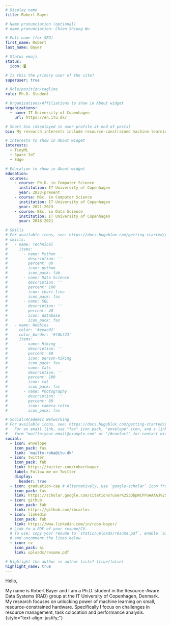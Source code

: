 ```yaml
---
# Display name
title: Robert Bayer

# Name pronunciation (optional)
# name_pronunciation: Chien Shiung Wu

# Full name (for SEO)
first_name: Robert
last_name: Bayer

# Status emoji
status:
  icon: 🖥️

# Is this the primary user of the site?
superuser: true

# Role/position/tagline
role: Ph.D. Student 

# Organizations/Affiliations to show in About widget
organizations:
  - name: IT University of Copenhagen
    url: https://en.itu.dk/

# Short bio (displayed in user profile at end of posts)
bio: My research interests include resource-constrained machine learning, edge computing and embedded systems.

# Interests to show in About widget
interests:
  - TinyML
  - Space IoT
  - Edge

# Education to show in About widget
education:
  courses:
    - course: Ph.D. in Computer Science
      institution: IT University of Copenhagen
      year: 2023-present
    - course: MSc. in Computer Science
      institution: IT University of Copenhagen
      year: 2021-2023
    - course: BSc. in Data Science
      institution: IT University of Copenhagen
      year: 2018-2021

# Skills
# For available icons, see: https://docs.hugoblox.com/getting-started/page-builder/#icons
# skills:
#   - name: Technical
#     items:
#       - name: Python
#         description: ''
#         percent: 80
#         icon: python
#         icon_pack: fab
#       - name: Data Science
#         description: ''
#         percent: 100
#         icon: chart-line
#         icon_pack: fas
#       - name: SQL
#         description: ''
#         percent: 40
#         icon: database
#         icon_pack: fas
#   - name: Hobbies
#     color: '#eeac02'
#     color_border: '#f0bf23'
#     items:
#       - name: Hiking
#         description: ''
#         percent: 60
#         icon: person-hiking
#         icon_pack: fas
#       - name: Cats
#         description: ''
#         percent: 100
#         icon: cat
#         icon_pack: fas
#       - name: Photography
#         description: ''
#         percent: 80
#         icon: camera-retro
#         icon_pack: fas

# Social/Academic Networking
# For available icons, see: https://docs.hugoblox.com/getting-started/page-builder/#icons
#   For an email link, use "fas" icon pack, "envelope" icon, and a link in the
#   form "mailto:your-email@example.com" or "/#contact" for contact widget.
social:
  - icon: envelope
    icon_pack: fas
    link: 'mailto:roba@itu.dk'
  - icon: twitter
    icon_pack: fab
    link: https://twitter.com/robertbayer_
    label: Follow me on Twitter
    display:
      header: true
  - icon: graduation-cap # Alternatively, use `google-scholar` icon from `ai` icon pack
    icon_pack: fas
    link: https://scholar.google.com/citations?user%253DbpWCPPoAAAAJ%2526hl%253Den
  - icon: github
    icon_pack: fab
    link: https://github.com/rbcarlos
  - icon: linkedin
    icon_pack: fab
    link: https://www.linkedin.com/in/robo-bayer/
  # Link to a PDF of your resume/CV.
  # To use: copy your resume to `static/uploads/resume.pdf`, enable `ai` icons in `params.yaml`,
  # and uncomment the lines below.
  - icon: cv
    icon_pack: ai
    link: uploads/resume.pdf

# Highlight the author in author lists? (true/false)
highlight_name: true
---
```


Hello,

My name is Robert Bayer and I am a Ph.D. student in the Resource-Aware Data Systems (RAD) group at the IT University of Copenhagen, Denmark.
My research focuses on unlocking power of machine learning on small, resource-constrained hardware. Specifically I focus on challenges in resource management, task colocation and performance analysis.
{style="text-align: justify;"}
